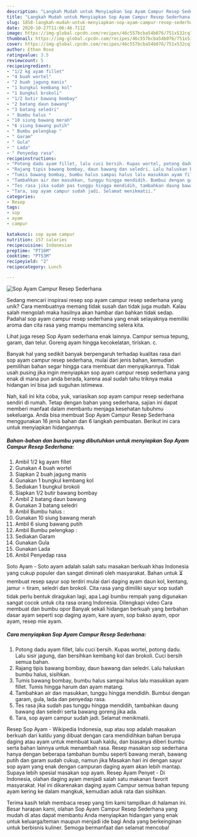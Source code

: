 ```yaml
---
description: "Langkah Mudah untuk Menyiapkan Sop Ayam Campur Resep Sederhana yang Lezat"
title: "Langkah Mudah untuk Menyiapkan Sop Ayam Campur Resep Sederhana yang Lezat"
slug: 1858-langkah-mudah-untuk-menyiapkan-sop-ayam-campur-resep-sederhana-yang-lezat
date: 2020-10-27T11:06:46.711Z
image: https://img-global.cpcdn.com/recipes/46c557bcba54b076/751x532cq70/sop-ayam-campur-resep-sederhana-foto-resep-utama.jpg
thumbnail: https://img-global.cpcdn.com/recipes/46c557bcba54b076/751x532cq70/sop-ayam-campur-resep-sederhana-foto-resep-utama.jpg
cover: https://img-global.cpcdn.com/recipes/46c557bcba54b076/751x532cq70/sop-ayam-campur-resep-sederhana-foto-resep-utama.jpg
author: Ethan Rose
ratingvalue: 3.5
reviewcount: 5
recipeingredient:
- "1/2 kg ayam fillet"
- "4 buah wortel"
- "2 buah jagung manis"
- "1 bungkul kembang kol"
- "1 bungkul brokoli"
- "1/2 butir bawang bombay"
- "2 batang daun bawang"
- "3 batang seledri"
- " Bumbu halus "
- "10 siung bawang merah"
- "6 siung bawang putih"
- " Bumbu pelengkap "
- " Garam"
- " Gula"
- " Lada"
- " Penyedap rasa"
recipeinstructions:
- "Potong dadu ayam fillet, lalu cuci bersih. Kupas wortel, potong dadu. Lalu sisir jagung, dan bersihkan kembang kol dan brokoli. Cuci bersih semua bahan."
- "Rajang tipis bawang bombay, daun bawang dan seledri. Lalu haluskan bumbu halus, sisihkan."
- "Tumis bawang bombay, bumbu halus sampai halus lalu masukkan ayam fillet. Tumis hingga harum dan ayam matang."
- "Tambahkan air dan masukkan, tunggu hingga mendidih. Bumbui dengan garam, gula, lada dan penyedap rasa."
- "Tes rasa jika sudah pas tunggu hingga mendidih, tambahkan daung bawang dan seledri serta bawang goreng jika ada."
- "Tara, sop ayam campur sudah jadi. Selamat menikmatii."
categories:
- Resep
tags:
- sop
- ayam
- campur

katakunci: sop ayam campur 
nutrition: 157 calories
recipecuisine: Indonesian
preptime: "PT16M"
cooktime: "PT53M"
recipeyield: "2"
recipecategory: Lunch

---
```



![Sop Ayam Campur Resep Sederhana](https://img-global.cpcdn.com/recipes/46c557bcba54b076/751x532cq70/sop-ayam-campur-resep-sederhana-foto-resep-utama.jpg)

Sedang mencari inspirasi resep sop ayam campur resep sederhana yang unik? Cara membuatnya memang tidak susah dan tidak juga mudah. Kalau salah mengolah maka hasilnya akan hambar dan bahkan tidak sedap. Padahal sop ayam campur resep sederhana yang enak selayaknya memiliki aroma dan cita rasa yang mampu memancing selera kita.

Lihat juga resep Sop Ayam sederhana enak lainnya. Campur semua tepung, garam, dan telur. Goreng ayam hingga kecokelatan, tiriskan. c.

Banyak hal yang sedikit banyak berpengaruh terhadap kualitas rasa dari sop ayam campur resep sederhana, mulai dari jenis bahan, kemudian pemilihan bahan segar hingga cara membuat dan menyajikannya. Tidak usah pusing jika ingin menyiapkan sop ayam campur resep sederhana yang enak di mana pun anda berada, karena asal sudah tahu triknya maka hidangan ini bisa jadi suguhan istimewa.


Nah, kali ini kita coba, yuk, variasikan sop ayam campur resep sederhana sendiri di rumah. Tetap dengan bahan yang sederhana, sajian ini dapat memberi manfaat dalam membantu menjaga kesehatan tubuhmu sekeluarga. Anda bisa membuat Sop Ayam Campur Resep Sederhana menggunakan 16 jenis bahan dan 6 langkah pembuatan. Berikut ini cara untuk menyiapkan hidangannya.

<!--inarticleads1-->

##### Bahan-bahan dan bumbu yang dibutuhkan untuk menyiapkan Sop Ayam Campur Resep Sederhana:

1. Ambil 1/2 kg ayam fillet
1. Gunakan 4 buah wortel
1. Siapkan 2 buah jagung manis
1. Gunakan 1 bungkul kembang kol
1. Sediakan 1 bungkul brokoli
1. Siapkan 1/2 butir bawang bombay
1. Ambil 2 batang daun bawang
1. Gunakan 3 batang seledri
1. Ambil  Bumbu halus :
1. Gunakan 10 siung bawang merah
1. Ambil 6 siung bawang putih
1. Ambil  Bumbu pelengkap :
1. Sediakan  Garam
1. Gunakan  Gula
1. Gunakan  Lada
1. Ambil  Penyedap rasa


Soto Ayam - Soto ayam adalah salah satu masakan berkuah khas Indonesia yang cukup populer dan sangat diminati oleh masyarakat. Bahan untuk ⏳ membuat resep sayur sop terdiri mulai dari daging ayam daun kol, kentang, jamur ⭐ tiram, seledri dan brokoli. Cita rasa yang dimiliki sayur sop sudah tidak perlu bentuk diragukan lagi, apa Lagi bumbu rempah yang digunakan sangat cocok untuk cita rasa orang Indonesia. Dilengkapi video Cara membuat dan bumbu opor Banyak sekali hidangan berkuah yang berbahan dasar ayam seperti sop daging ayam, kare ayam, sop bakso ayam, opor ayam, resep mie ayam. 

<!--inarticleads2-->

##### Cara menyiapkan Sop Ayam Campur Resep Sederhana:

1. Potong dadu ayam fillet, lalu cuci bersih. Kupas wortel, potong dadu. Lalu sisir jagung, dan bersihkan kembang kol dan brokoli. Cuci bersih semua bahan.
1. Rajang tipis bawang bombay, daun bawang dan seledri. Lalu haluskan bumbu halus, sisihkan.
1. Tumis bawang bombay, bumbu halus sampai halus lalu masukkan ayam fillet. Tumis hingga harum dan ayam matang.
1. Tambahkan air dan masukkan, tunggu hingga mendidih. Bumbui dengan garam, gula, lada dan penyedap rasa.
1. Tes rasa jika sudah pas tunggu hingga mendidih, tambahkan daung bawang dan seledri serta bawang goreng jika ada.
1. Tara, sop ayam campur sudah jadi. Selamat menikmatii.


Resep Sop Ayam - Wikipedia Indonesia, sup atau sop adalah masakan berkuah dari kaldu yang dibuat dengan cara mendidihkan bahan berupa daging atau ayam untuk membuat kuah kaldu, dan biasanya diberi bumbu serta bahan lainnya untuk menambah rasa. Resep masakan sop sederhana hanya dengan beberapa tambahan bumbu seperti bawang merah, bawang putih dan garam sudah cukup, namun jika Masakan hari ini dengan sayur sop ayam yang enak dengan campuran daging ayam akan lebih mantap. Supaya lebih spesial masakan sop ayam. Resep Ayam Penyet - Di Indonesia, olahan daging ayam menjadi salah satu makanan favorit masyarakat. Hal ini dikarenakan daging ayam Campur semua bahan tepung ayam kering ke dalam mangkuk, kemudian aduk rata dan sisihkan. 

Terima kasih telah membaca resep yang tim kami tampilkan di halaman ini. Besar harapan kami, olahan Sop Ayam Campur Resep Sederhana yang mudah di atas dapat membantu Anda menyiapkan hidangan yang enak untuk keluarga/teman maupun menjadi ide bagi Anda yang berkeinginan untuk berbisnis kuliner. Semoga bermanfaat dan selamat mencoba!
